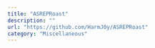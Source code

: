 ```yaml
---
title: "ASREPRoast"
description: ""
url: "https://github.com/HarmJ0y/ASREPRoast"
category: "Miscellaneous"
---
```

